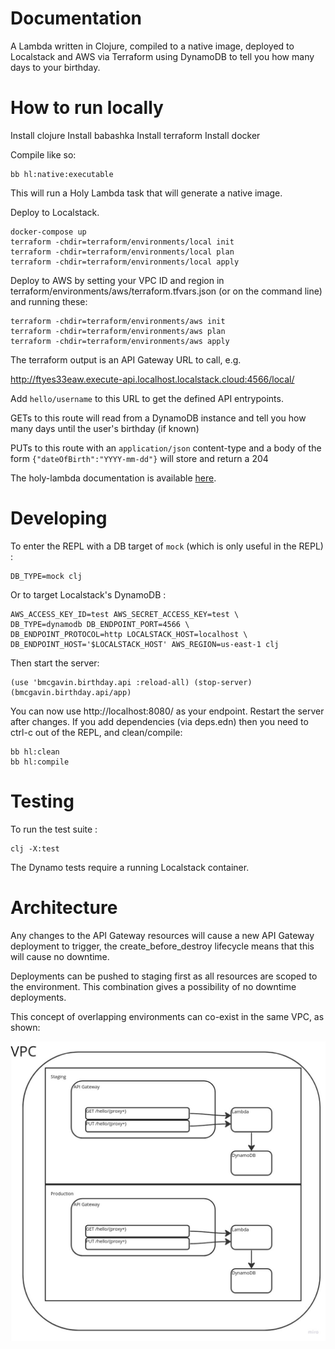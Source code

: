 # Documentation

A Lambda written in Clojure, compiled to a native image, deployed to Localstack and AWS via Terraform using DynamoDB to tell you how many days to your birthday.

# How to run locally

Install clojure
Install babashka
Install terraform
Install docker

Compile like so:

```
bb hl:native:executable
```

This will run a Holy Lambda task that will generate a native image.

Deploy to Localstack.

```
docker-compose up
terraform -chdir=terraform/environments/local init
terraform -chdir=terraform/environments/local plan
terraform -chdir=terraform/environments/local apply
```

Deploy to AWS by setting your VPC ID and region in terraform/environments/aws/terraform.tfvars.json (or on the command line) and running these:

```
terraform -chdir=terraform/environments/aws init
terraform -chdir=terraform/environments/aws plan
terraform -chdir=terraform/environments/aws apply
```

The terraform output is an API Gateway URL to call, e.g.

http://ftyes33eaw.execute-api.localhost.localstack.cloud:4566/local/

Add `hello/username` to this URL to get the defined API entrypoints.

GETs to this route will read from a DynamoDB instance and tell you how many days until the user's birthday (if known)

PUTs to this route with an `application/json` content-type and a body of the form `{"dateOfBirth":"YYYY-mm-dd"}` will store and return a 204

The holy-lambda documentation is available [here](https://fierycod.github.io/holy-lambda).

# Developing

To enter the REPL with a DB target of `mock` (which is only useful in the REPL) :

```
DB_TYPE=mock clj
```

Or to target Localstack's DynamoDB :

```
AWS_ACCESS_KEY_ID=test AWS_SECRET_ACCESS_KEY=test \
DB_TYPE=dynamodb DB_ENDPOINT_PORT=4566 \
DB_ENDPOINT_PROTOCOL=http LOCALSTACK_HOST=localhost \
DB_ENDPOINT_HOST='$LOCALSTACK_HOST' AWS_REGION=us-east-1 clj
```

Then start the server:

```
(use 'bmcgavin.birthday.api :reload-all) (stop-server) (bmcgavin.birthday.api/app)
```

You can now use http://localhost:8080/ as your endpoint. Restart the server after changes. If you add dependencies (via deps.edn) then you need to ctrl-c out of the REPL, and clean/compile:

```
bb hl:clean
bb hl:compile
```

# Testing

To run the test suite :

```
clj -X:test
```

The Dynamo tests require a running Localstack container.

# Architecture

Any changes to the API Gateway resources will cause a new API Gateway deployment to trigger, the create_before_destroy lifecycle means that this will cause no downtime.

Deployments can be pushed to staging first as all resources are scoped to the environment. This combination gives a possibility of no downtime deployments.

This concept of overlapping environments can co-exist in the same VPC, as shown:

![Architecture diagram of the VPC containing a pair of deployments, each with an API Gateway with two endpoints that each trigger the same Lambda, which accesses DynamoDB](images/Technical%20Diagrams%20-%20VPC.jpg)
